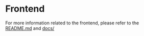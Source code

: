 # Frontend

For more information related to the frontend, please refer to the [README.md](../README.md) and [docs/](../docs/README.md)
